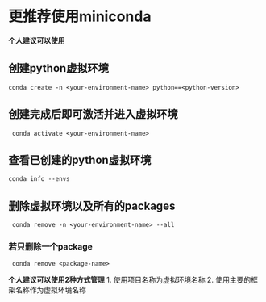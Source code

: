 # 更推荐使用miniconda
**个人建议可以使用**
## 创建python虚拟环境
``` conda create -n <your-environment-name> python==<python-version> ```

## 创建完成后即可激活并进入虚拟环境
``` conda activate <your-environment-name>```

## 查看已创建的python虚拟环境
``` conda info --envs ```

## 删除虚拟环境以及所有的packages
``` conda remove -n <your-environment-name> --all```
### 若只删除一个package
``` conda remove <package-name>```

**个人建议可以使用2种方式管理**
    1. 使用项目名称为虚拟环境名称
    2. 使用主要的框架名称作为虚拟环境名称